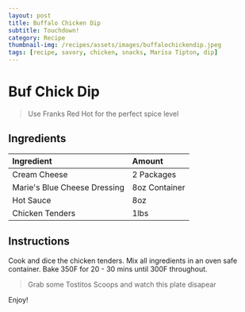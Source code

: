 ```yaml
---
layout: post
title: Buffalo Chicken Dip
subtitle: Touchdown!
category: Recipe
thumbnail-img: /recipes/assets/images/buffalochickendip.jpeg
tags: [recipe, savory, chicken, snacks, Marisa Tipton, dip]
---
```


# Buf Chick Dip

> Use Franks Red Hot for the perfect spice level

## Ingredients

| Ingredient | Amount|
| :------ |:--- |
| Cream Cheese | 2 Packages |
| Marie's Blue Cheese Dressing | 8oz Container | 
| Hot Sauce | 8oz |
| Chicken Tenders | 1lbs|

## Instructions

Cook and dice the chicken tenders.
Mix all ingredients in an oven safe container.
Bake 350F for 20 - 30 mins until 300F throughout.  

> Grab some Tostitos Scoops and watch this plate disapear

Enjoy!